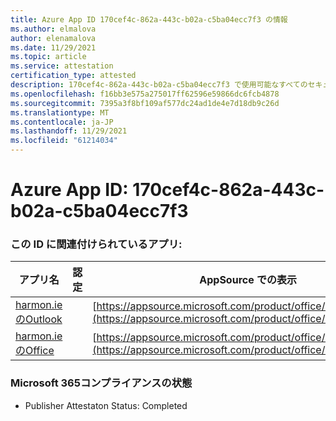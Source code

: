 ```yaml
---
title: Azure App ID 170cef4c-862a-443c-b02a-c5ba04ecc7f3 の情報
ms.author: elmalova
author: elenamalova
ms.date: 11/29/2021
ms.topic: article
ms.service: attestation
certification_type: attested
description: 170cef4c-862a-443c-b02a-c5ba04ecc7f3 で使用可能なすべてのセキュリティおよびコンプライアンス情報。
ms.openlocfilehash: f16bb3e575a275017ff62596e59866dc6fcb4878
ms.sourcegitcommit: 7395a3f8bf109af577dc24ad1de4e7d18db9c26d
ms.translationtype: MT
ms.contentlocale: ja-JP
ms.lasthandoff: 11/29/2021
ms.locfileid: "61214034"
---
```

# <a name="azure-app-id-170cef4c-862a-443c-b02a-c5ba04ecc7f3"></a>Azure App ID: 170cef4c-862a-443c-b02a-c5ba04ecc7f3


### <a name="apps-associated-with-this-id"></a>この ID に関連付けられているアプリ:
| **アプリ名** | **認定** | **AppSource での表示** |
|--------------|---------------|-----------------------|
| [harmon.ie のOutlook](https://docs.microsoft.com/microsoft-365-app-certification/forward/WA103004101) |  | [https://appsource.microsoft.com/product/office/WA103004101](https://appsource.microsoft.com/product/office/WA103004101) |
| [harmon.ie のOffice](https://docs.microsoft.com/microsoft-365-app-certification/forward/WA104381050) |  | [https://appsource.microsoft.com/product/office/WA104381050](https://appsource.microsoft.com/product/office/WA104381050) |

### <a name="microsoft-365-app-compliance-status"></a>Microsoft 365コンプライアンスの状態
- Publisher Attestaton Status: Completed
